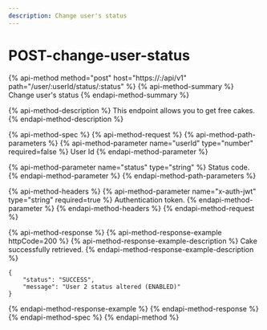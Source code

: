 ```yaml
---
description: Change user's status
---
```


# POST-change-user-status

{% api-method method="post" host="https://<host>:<port>/api/v1" path="/user/:userId/status/:status" %}
{% api-method-summary %}
Change user's status
{% endapi-method-summary %}

{% api-method-description %}
This endpoint allows you to get free cakes.
{% endapi-method-description %}

{% api-method-spec %}
{% api-method-request %}
{% api-method-path-parameters %}
{% api-method-parameter name="userId" type="number" required=false %}
User Id
{% endapi-method-parameter %}

{% api-method-parameter name="status" type="string" %}
Status code.
{% endapi-method-parameter %}
{% endapi-method-path-parameters %}

{% api-method-headers %}
{% api-method-parameter name="x-auth-jwt" type="string" required=true %}
Authentication token.
{% endapi-method-parameter %}
{% endapi-method-headers %}
{% endapi-method-request %}

{% api-method-response %}
{% api-method-response-example httpCode=200 %}
{% api-method-response-example-description %}
Cake successfully retrieved.
{% endapi-method-response-example-description %}

```
{
    "status": "SUCCESS",
    "message": "User 2 status altered (ENABLED)"
}
```
{% endapi-method-response-example %}
{% endapi-method-response %}
{% endapi-method-spec %}
{% endapi-method %}



